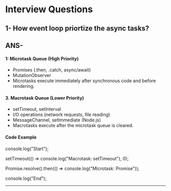 # Interview Questions

## 1- How event loop priortize the async tasks?
## ANS- 
#### 1: Microtask Queue (High Priority)

* Promises (.then, .catch, async/await)
* MutationObserver
* Microtasks execute immediately after synchronous code and before rendering.

#### 3. Macrotask Queue (Lower Priority)
* setTimeout, setInterval
* I/O operations (network requests, file reading)
* MessageChannel, setImmediate (Node.js)
* Macrotasks execute after the microtask queue is cleared.

 #### Code Example

 console.log("Start");

setTimeout(() => console.log("Macrotask: setTimeout"), 0);

Promise.resolve().then(() => console.log("Microtask: Promise"));

console.log("End");      

----------------------------------------------------------------------------------------
